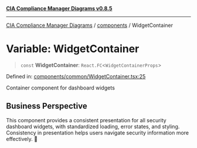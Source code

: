 [**CIA Compliance Manager Diagrams v0.8.5**](../../README.md)

***

[CIA Compliance Manager Diagrams](../../modules.md) / [components](../README.md) / WidgetContainer

# Variable: WidgetContainer

> `const` **WidgetContainer**: `React.FC`\<`WidgetContainerProps`\>

Defined in: [components/common/WidgetContainer.tsx:25](https://github.com/Hack23/cia-compliance-manager/blob/4f2006283e1cd56feb8daea1f810b2bc8c1b1d1b/src/components/common/WidgetContainer.tsx#L25)

Container component for dashboard widgets

## Business Perspective

This component provides a consistent presentation for all security dashboard
widgets, with standardized loading, error states, and styling. Consistency
in presentation helps users navigate security information more effectively. 🎨
